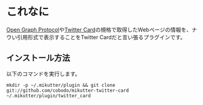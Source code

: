 # これなに
[Open Graph Protocol](http://ogp.me/)や[Twitter Card](https://developer.twitter.com/en/docs/tweets/optimize-with-cards/overview/abouts-cards)の規格で取得したWebページの情報を、ナウい引用形式で表示することをTwitter Cardだと言い張るプラグインです。

## インストール方法
以下のコマンドを実行します。

```shell-session
mkdir -p ~/.mikutter/plugin && git clone git://github.com/cobodo/mikutter-twitter-card ~/.mikutter/plugin/twitter_card
```

